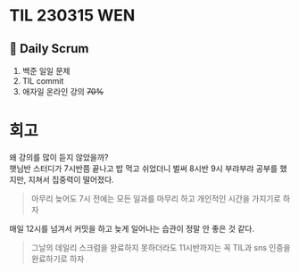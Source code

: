 # TIL 230315 WEN

## 🧸 Daily Scrum

1. 백준 일일 문제
2. TIL commit
3. 애자일 온라인 강의 ~~70%~~

# 회고

왜 강의를 많이 듣지 않았을까?\
햇님반 스터디가 7시반쯤 끝나고 밥 먹고 쉬었더니 벌써 8시반 9시 부랴부랴 공부를 했지만, 지쳐서 집중력이 떨어졌다.

> 아무리 늦어도 7시 전에는 모든 일과를 마무리 하고 개인적인 시간을 가지기로 하자

매일 12시를 넘겨서 커밋을 하고 늦게 일어나는 습관이 정말 안 좋은 것 같다.

> 그날의 데일리 스크럼을 완료하지 못하더라도 11시반까지는 꼭 TIL과 sns 인증을 완료하기로 하자

